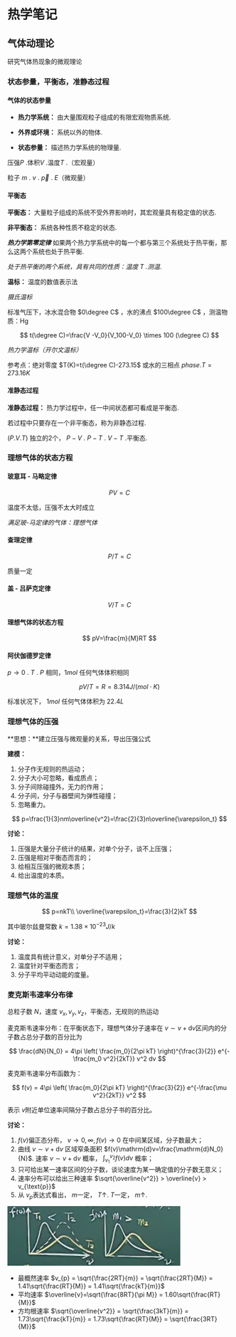 # 热学笔记

## 气体动理论

研究气体热现象的微观理论

### 状态参量，平衡态，准静态过程

#### 气体的状态参量

- **热力学系统：** 由大量围观粒子组成的有限宏观物质系统.

- **外界或环境：** 系统以外的物体.

- **状态参量：** 描述热力学系统的物理量.

压强$P$ .体积$V$ .温度$T$ .（宏观量）

粒子 $m$ . $v$ . $\vec{p}$ . $E$（微观量）

#### 平衡态

**平衡态：** 大量粒子组成的系统不受外界影响时，其宏观量具有稳定值的状态.

**非平衡态：** 系统各种性质不稳定的状态.

***热力学第零定律*** 如果两个热力学系统中的每一个都与第三个系统处于热平衡，那么这两个系统也处于热平衡.

*处于热平衡的两个系统，具有共同的性质：温度 $T$ .测温*.

**温标：** 温度的数值表示法

*摄氏温标*

标准气压下，冰水混合物 $0\degree C$ ，水的沸点 $100\degree C$ ，测温物质：Hg 

$$
t(\degree C)=\frac{V -V_0}{V_100-V_0} \times 100 (\degree C)
$$

*热力学温标（开尔文温标）*

参考点：绝对零度 $T(K)=t(\degree C)-273.15$ 或水的三相点 $phase.T=273.16K$ 

#### 准静态过程

**准静态过程：** 热力学过程中，任一中间状态都可看成是平衡态.

若过程中只要存在一个非平衡态，称为非静态过程.

$(P.V.T)$ 独立的2个， $P-V$ . $P-T$ . $V-T$ .平衡态.

### 理想气体的状态方程

#### 玻意耳 - 马略定律

$$
PV=C
$$

温度不太低，压强不太大时成立

*满足玻-马定律的气体：理想气体*

#### 查理定律

$$
P/T=C
$$

质量一定

#### 盖 - 吕萨克定律

$$
V/T=C
$$

#### 理想气体的状态方程

$$
pV=\frac{m}{M}RT
$$

#### 阿伏伽德罗定律

$p\to 0$ . $T$ . $P$ 相同，$1mol$ 任何气体体积相同 

$$
pV/T=R=8.314J/(mol\cdot K)
$$


标准状况下， $1mol$ 任何气体体积为 $22.4L$

### 理想气体的压强

**思想：**建立压强与微观量的关系，导出压强公式

**建模：**

1. 分子作无规则的热运动；
2. 分子大小可忽略，看成质点；
3. 分子间除碰撞外，无力的作用；
4. 分子间，分子与器壁间为弹性碰撞；
5. 忽略重力。

$$
p=\frac{1}{3}nm\overline{v^2}=\frac{2}{3}n\overline{\varepsilon_t}
$$

**讨论：**

1. 压强是大量分子统计的结果，对单个分子，谈不上压强；
2. 压强是相对平衡态而言的；
3. 给相互压强的微观本质；
4. 给出温度的本质。

### 理想气体的温度

$$
p=nkT\\
\overline{\varepsilon_t}=\frac{3}{2}kT
$$

其中玻尔兹曼常数 $k=1.38\times 10^{-23}J/k$

**讨论：**

1. 温度具有统计意义，对单分子不适用；
2. 温度针对平衡态而言；
3. 分子平均平动动能的度量。

### 麦克斯韦速率分布律

总粒子数 $N$，速度 $v_x,v_y,v_z$，平衡态，无规则的热运动

麦克斯韦速率分布：在平衡状态下，理想气体分子速率在 $v \sim v+ \mathrm{d} v$区间内的分子数占总分子数的百分比为 

$$
\frac{dN}{N_0} = 4\pi \left( \frac{m_0}{2\pi kT} \right)^{\frac{3}{2}} e^{-\frac{m_0 v^2}{2kT}} v^2 dv
$$

麦克斯韦速率分布函数为： 

$$
f(v) = 4\pi \left( \frac{m_0}{2\pi kT} \right)^{\frac{3}{2}} e^{-\frac{\mu v^2}{2kT}} v^2
$$

表示 $v$附近单位速率间隔分子数占总分子书的百分比。

**讨论：**

1. $f(v)$偏正态分布， $v \to 0,\infty,f(v)\to 0$ 在中间某区域，分子数最大；
2. 曲线 $v \sim v+\mathrm{d}v$ 区域窄条面积 $f(v)\mathrm{d}v=\frac{\mathrm{d}N_0}{N}$. 速率 $v \sim v+\mathrm{d}v$ 概率， $\int_{v_1}^{v_2} f(v) dv$ 概率；
3. 只可给出某一速率区间的分子数，谈论速度为某一确定值的分子数无意义；
4. 速率分布可以给出三种速率 $\sqrt{\overline{v^2}} > \overline{v} > v_{\text{p}}$
5. 从 $v_p$表达式看出， $m$一定， $T \uparrow$. $T$一定， $m \uparrow$.

![image-20250910220729355](image/image-20250910220729355.png)

- 最概然速率 $v_{p} = \sqrt{\frac{2RT}{m}} = \sqrt{\frac{2RT}{M}} = 1.41\sqrt{\frac{RT}{M}} = 1.41\sqrt{\frac{kT}{m}}$
- 平均速率 $\overline{v}=\sqrt{\frac{8RT}{\pi M}} = 1.60\sqrt{\frac{RT}{M}}$
- 方均根速率 $\sqrt{\overline{v^2}} = \sqrt{\frac{3kT}{m}} = 1.73\sqrt{\frac{kT}{m}} = 1.73\sqrt{\frac{RT}{M}} = \sqrt{\frac{3RT}{M}}$

